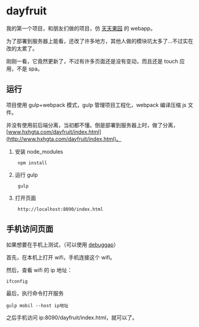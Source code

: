 # dayfruit

我的第一个项目，和朋友们做的项目，仿 [天天果园](http://m.fruitday.com/) 的 webapp。

为了部署到服务器上能看，还改了许多地方，其他人做的模块坑太多了...不过实在改的太累了。

刚刚一看，它竟然更新了，不过有许多页面还是没有变动，而且还是 touch 应用，不是 spa。

## 运行

项目使用 gulp+webpack 模式，gulp 管理项目工程化，webpack 编译压缩 js 文件。

并没有使用前后端分离，当初都不懂。倒是部署到服务器上时，做了分离，[www.hxhgta.com/dayfruit/index.html](http://www.hxhgta.com/dayfruit/index.html)。

1. 安装 node_modules
	
		npm install

2. 运行 gulp

		gulp

3. 打开页面

		http://localhost:8090/index.html

## 手机访问页面

如果想要在手机上测试，（可以使用 [debuggap](http://www.debuggap.com/)）

首先，在本机上打开 wifi，手机连接这个 wifi。

然后，查看 wifi 的 ip 地址：

	ifconfig
	
最后，执行命令打开服务

	gulp mobil --host ip地址
	
之后手机访问 ip:8090/dayfruit/index.html，就可以了。
	